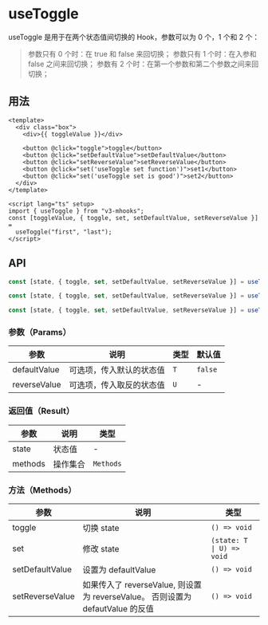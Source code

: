 # useToggle

useToggle 是用于在两个状态值间切换的 Hook，参数可以为 0 个，1 个和 2 个：

> 参数只有 0 个时：在 true 和 false 来回切换；
> 参数只有 1 个时：在入参和 false 之间来回切换；
> 参数有 2 个时：在第一个参数和第二个参数之间来回切换；

## 用法

```vue
<template>
  <div class="box">
    <div>{{ toggleValue }}</div>

    <button @click="toggle">toggle</button>
    <button @click="setDefaultValue">setDefaultValue</button>
    <button @click="setReverseValue">setReverseValue</button>
    <button @click="set('useToggle set function')">set1</button>
    <button @click="set('useToggle set is good')">set2</button>
  </div>
</template>

<script lang="ts" setup>
import { useToggle } from "v3-mhooks";
const [toggleValue, { toggle, set, setDefaultValue, setReverseValue }] =
  useToggle("first", "last");
</script>
```

## API

```typescript
const [state, { toggle, set, setDefaultValue, setReverseValue }] = useToggle(defaultValue?: boolean);

const [state, { toggle, set, setDefaultValue, setReverseValue }] = useToggle<T>(defaultValue: T);

const [state, { toggle, set, setDefaultValue, setReverseValue }] = useToggle<T, U>(defaultValue: T, reverseValue: U);
```

### 参数（Params）

| 参数         | 说明                     | 类型 | 默认值  |
| ------------ | ------------------------ | ---- | ------- |
| defaultValue | 可选项，传入默认的状态值 | `T`  | `false` |
| reverseValue | 可选项，传入取反的状态值 | `U`  | -       |

### 返回值（Result）

| 参数    | 说明     | 类型      |
| ------- | -------- | --------- |
| state   | 状态值   | -         |
| methods | 操作集合 | `Methods` |

### 方法（Methods）

| 参数            | 说明                                                                           | 类型                      |
| --------------- | ------------------------------------------------------------------------------ | ------------------------- |
| toggle          | 切换 state                                                                     | `() => void`              |
| set             | 修改 state                                                                     | `(state: T \| U) => void` |
| setDefaultValue | 设置为 defaultValue                                                            | `() => void`              |
| setReverseValue | 如果传入了 reverseValue, 则设置为 reverseValue。 否则设置为 defautValue 的反值 | `() => void`              |
